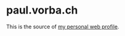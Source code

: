 paul.vorba.ch
=============

This is the source of [my personal web profile](http://paul.vorba.ch/).
